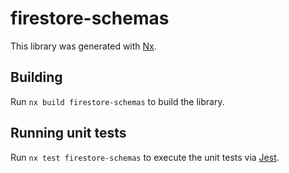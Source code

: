 # firestore-schemas

This library was generated with [Nx](https://nx.dev).

## Building

Run `nx build firestore-schemas` to build the library.

## Running unit tests

Run `nx test firestore-schemas` to execute the unit tests via [Jest](https://jestjs.io).
